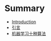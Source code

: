 # Summary

* [Introduction](README.md)
* [引言](chapter1.md)
* [机器学习十种算法](ji-qi-xue-xi-shi-zhong-suan-fa.md)

